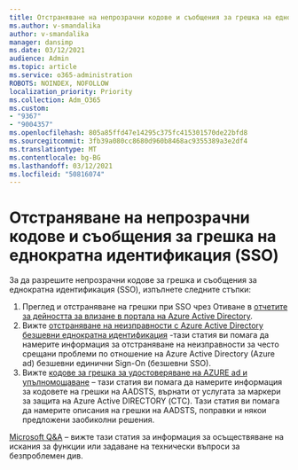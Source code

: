 ```yaml
---
title: Отстраняване на непрозрачни кодове и съобщения за грешка на еднократна идентификация (SSO)
ms.author: v-smandalika
author: v-smandalika
manager: dansimp
ms.date: 03/12/2021
audience: Admin
ms.topic: article
ms.service: o365-administration
ROBOTS: NOINDEX, NOFOLLOW
localization_priority: Priority
ms.collection: Adm_O365
ms.custom:
- "9367"
- "9004357"
ms.openlocfilehash: 805a85ffd47e14295c375fc415301570de22bfd8
ms.sourcegitcommit: 3fb39a080cc8680d960b8468ac9355389a3e2df4
ms.translationtype: MT
ms.contentlocale: bg-BG
ms.lasthandoff: 03/12/2021
ms.locfileid: "50816074"
---
```

# <a name="troubleshoot-seamless-single-sign-on-sso-error-codes-and-messages"></a>Отстраняване на непрозрачни кодове и съобщения за грешка на еднократна идентификация (SSO)

За да разрешите непрозрачни кодове за грешка и съобщения за еднократна идентификация (SSO), изпълнете следните стъпки:

1. Преглед и отстраняване на грешки при SSO чрез Отиване в [отчетите за дейността за влизане в портала на Azure Active Directory](https://docs.microsoft.com/azure/active-directory/reports-monitoring/concept-sign-ins).
2. Вижте [отстраняване на неизправности с Azure Active Directory безшевни еднократна идентификация](https://docs.microsoft.com/azure/active-directory/hybrid/tshoot-connect-sso#sign-in-failure-reasons-in-the-azure-active-directory-admin-center-needs-a-premium-license) -тази статия ви помага да намерите информация за отстраняване на неизправности за често срещани проблеми по отношение на Azure Active Directory (Azure ad) безшевни единични Sign-On (безшевни SSO).
3. Вижте [кодове за грешка за удостоверяване на AZURE ad и упълномощаване](https://docs.microsoft.com/azure/active-directory/develop/reference-aadsts-error-codes#lookup-current-error-code-information) – тази статия ви помага да намерите информация за кодовете на грешки на AADSTS, върнати от услугата за маркери за защита на Azure Active DIRECTORY (СТС). Тази статия ви помага да намерите описания на грешки на AADSTS, поправки и някои предложени заобиколни решения.

[Microsoft Q&A](https://docs.microsoft.com/answers/topics/azure-ad-single-sign-on.html) – вижте тази статия за информация за осъществяване на искания за функции или задаване на технически въпроси за безпроблемен див.

